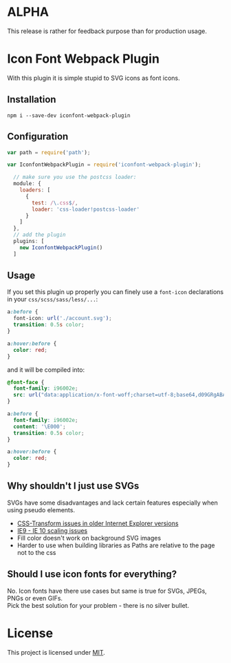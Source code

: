 # ALPHA

This release is rather for feedback purpose than for production usage.

# Icon Font Webpack Plugin

With this plugin it is simple stupid to SVG icons as font icons.

## Installation

```
npm i --save-dev iconfont-webpack-plugin
```

## Configuration

```js
var path = require('path');

var IconfontWebpackPlugin = require('iconfont-webpack-plugin');

  // make sure you use the postcss loader:
  module: {
    loaders: [
      {
        test: /\.css$/,
        loader: 'css-loader!postcss-loader'
      }
    ]
  },
  // add the plugin
  plugins: [
    new IconfontWebpackPlugin()
  ]

```

## Usage

If you set this plugin up properly you can finely use a `font-icon` declarations
in your `css/scss/sass/less/...`:

```css
a:before {
  font-icon: url('./account.svg');
  transition: 0.5s color;
}

a:hover:before {
  color: red;
}
```

and it will be compiled into:

```css
@font-face {
  font-family: i96002e;
  src: url("data:application/x-font-woff;charset=utf-8;base64,d09GRgABAAAAA.....IdAA==") format('woff');
}

a:before {
  font-family: i96002e;
  content: '\E000';
  transition: 0.5s color;
}

a:hover:before {
  color: red;
}
```

## Why shouldn't I just use SVGs

SVGs have some disadvantages and lack certain features especially when using pseudo elements.

* [CSS-Transform issues in older Internet Explorer versions](http://stackoverflow.com/questions/21298338/css-transform-on-svg-elements-ie9)
* [IE9 - IE 10 scaling issues](https://gist.github.com/larrybotha/7881691)
* Fill color doesn't work on background SVG images
* Harder to use when building libraries as Paths are relative to the page not to the css

## Should I use icon fonts for everything?

No. Icon fonts have there use cases but same is true for SVGs, JPEGs, PNGs or even GIFs.  
Pick the best solution for your problem - there is no silver bullet.


# License

This project is licensed under [MIT](https://github.com/jantimon/iconfont-webpack-plugin/blob/master/LICENSE).

